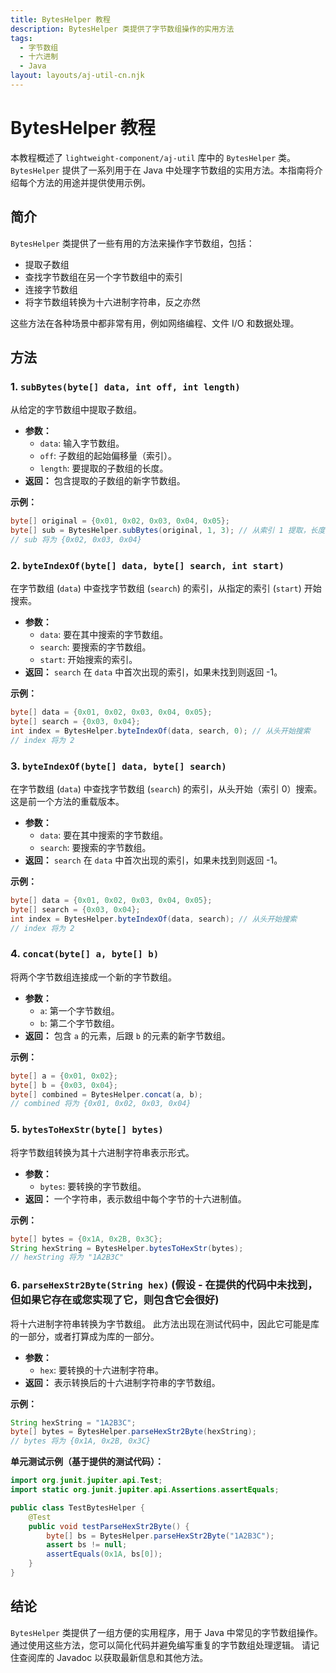 ```yaml
---
title: BytesHelper 教程
description: BytesHelper 类提供了字节数组操作的实用方法
tags:
  - 字节数组
  - 十六进制
  - Java
layout: layouts/aj-util-cn.njk
---
```


# BytesHelper 教程

本教程概述了 `lightweight-component/aj-util` 库中的 `BytesHelper` 类。`BytesHelper` 提供了一系列用于在 Java
中处理字节数组的实用方法。本指南将介绍每个方法的用途并提供使用示例。

## 简介

`BytesHelper` 类提供了一些有用的方法来操作字节数组，包括：

* 提取子数组
* 查找字节数组在另一个字节数组中的索引
* 连接字节数组
* 将字节数组转换为十六进制字符串，反之亦然

这些方法在各种场景中都非常有用，例如网络编程、文件 I/O 和数据处理。

## 方法

### 1. `subBytes(byte[] data, int off, int length)`

从给定的字节数组中提取子数组。

* **参数：**
    * `data`: 输入字节数组。
    * `off`: 子数组的起始偏移量（索引）。
    * `length`: 要提取的子数组的长度。
* **返回：** 包含提取的子数组的新字节数组。

**示例：**

```java
byte[] original = {0x01, 0x02, 0x03, 0x04, 0x05};
byte[] sub = BytesHelper.subBytes(original, 1, 3); // 从索引 1 提取，长度为 3
// sub 将为 {0x02, 0x03, 0x04}
```

### 2. `byteIndexOf(byte[] data, byte[] search, int start)`

在字节数组 (`data`) 中查找字节数组 (`search`) 的索引，从指定的索引 (`start`) 开始搜索。

* **参数：**
    * `data`: 要在其中搜索的字节数组。
    * `search`: 要搜索的字节数组。
    * `start`: 开始搜索的索引。
* **返回：** `search` 在 `data` 中首次出现的索引，如果未找到则返回 -1。

**示例：**

```java
byte[] data = {0x01, 0x02, 0x03, 0x04, 0x05};
byte[] search = {0x03, 0x04};
int index = BytesHelper.byteIndexOf(data, search, 0); // 从头开始搜索
// index 将为 2
```

### 3. `byteIndexOf(byte[] data, byte[] search)`

在字节数组 (`data`) 中查找字节数组 (`search`) 的索引，从头开始（索引 0）搜索。 这是前一个方法的重载版本。

* **参数：**
    * `data`: 要在其中搜索的字节数组。
    * `search`: 要搜索的字节数组。
* **返回：** `search` 在 `data` 中首次出现的索引，如果未找到则返回 -1。

**示例：**

```java
byte[] data = {0x01, 0x02, 0x03, 0x04, 0x05};
byte[] search = {0x03, 0x04};
int index = BytesHelper.byteIndexOf(data, search); // 从头开始搜索
// index 将为 2
```

### 4. `concat(byte[] a, byte[] b)`

将两个字节数组连接成一个新的字节数组。

* **参数：**
    * `a`: 第一个字节数组。
    * `b`: 第二个字节数组。
* **返回：** 包含 `a` 的元素，后跟 `b` 的元素的新字节数组。

**示例：**

```java
byte[] a = {0x01, 0x02};
byte[] b = {0x03, 0x04};
byte[] combined = BytesHelper.concat(a, b);
// combined 将为 {0x01, 0x02, 0x03, 0x04}
```

### 5. `bytesToHexStr(byte[] bytes)`

将字节数组转换为其十六进制字符串表示形式。

* **参数：**
    * `bytes`: 要转换的字节数组。
* **返回：** 一个字符串，表示数组中每个字节的十六进制值。

**示例：**

```java
byte[] bytes = {0x1A, 0x2B, 0x3C};
String hexString = BytesHelper.bytesToHexStr(bytes);
// hexString 将为 "1A2B3C"
```

### 6. `parseHexStr2Byte(String hex)` (假设 - 在提供的代码中未找到，但如果它存在或您实现了它，则包含它会很好)

将十六进制字符串转换为字节数组。 此方法出现在测试代码中，因此它可能是库的一部分，或者打算成为库的一部分。

* **参数：**
    * `hex`: 要转换的十六进制字符串。
* **返回：** 表示转换后的十六进制字符串的字节数组。

**示例：**

```java
String hexString = "1A2B3C";
byte[] bytes = BytesHelper.parseHexStr2Byte(hexString);
// bytes 将为 {0x1A, 0x2B, 0x3C}
```

**单元测试示例（基于提供的测试代码）：**

```java
import org.junit.jupiter.api.Test;
import static org.junit.jupiter.api.Assertions.assertEquals;

public class TestBytesHelper {
    @Test
    public void testParseHexStr2Byte() {
        byte[] bs = BytesHelper.parseHexStr2Byte("1A2B3C");
        assert bs != null;
        assertEquals(0x1A, bs[0]);
    }
}
```

## 结论

`BytesHelper` 类提供了一组方便的实用程序，用于 Java 中常见的字节数组操作。 通过使用这些方法，您可以简化代码并避免编写重复的字节数组处理逻辑。
请记住查阅库的 Javadoc 以获取最新信息和其他方法。